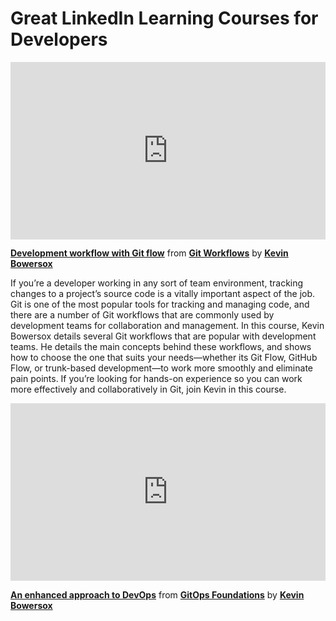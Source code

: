 <h1>Great LinkedIn Learning Courses for Developers</h1>
<head>
  <script type="text/javascript">
  window.tiledeskSettings = {
        projectid: "66a15aba33b1640013678d7e"
  };
  (function(d, s, id) {
       var w=window; var d=document; var i=function(){i.c(arguments);};
       i.q=[]; i.c=function(args){i.q.push(args);}; w.Tiledesk=i;
       var js, fjs=d.getElementsByTagName(s)[0];
       if (d.getElementById(id)) return;
       js=d.createElement(s);
       js.id=id; js.async=true; js.src="https://widget.tiledesk.com/v6/launch.js";
       fjs.parentNode.insertBefore(js, fjs);
  }(document,'script','tiledesk-jssdk'));
</script>
</head>

<div style="position:relative;height:0;padding-bottom:56.25%"><iframe width="640" height="360" src="https://www.linkedin.com/learning/embed/git-workflows/development-workflow-with-git-flow?autoplay=false&claim=AQFDAZxXXEkApAAAAYjaSAqpvyUb0uulf_iaM7EwAGhcNZQ96Arct4xeDjg_j1fQom8kDmZSiTAnd01XsNPI_irOhhvjhoccVEJAonBv-RB6YhzYJBME0V0_q5msm2ayaMavrfwV7nN0xeuSy9FnjbEKdYzAfDuAYm2kMaaXKnZPOvR4pfOUIwgAI1LxVyCqMe7oY4jQRGfDTj95K1O--MI0gH_BuM0nk0xgoG9-XlZrUHSqeMoImHiGn-VbU5qOc_NgmkQ980A_JcHTaDdMSxlwUc6I0Sp7C9gdkA6nstW2BpQdmS5bYYHll2rpItYCeYIWITsyV2jj6IIlW_Uy2pwbWHe4RO5lq3FWRC6EUtATUmZyjV6G1y04kKC9UGCCNO5RPCw5OUi3f9_IcmG0mquiupv13jtpIvE9WkrnpG5hr_jx_CcUjTWH_zwrLGpyC9Md2Kk5wKl_fg-s-BXHiouQneAYBYyWGufVAkwrNlzFK6DgOObToDeI9YhqLgTwMpzMt-npeMAViJEzDqRJexhlxDrFml-pBu8mB1RT0sKEXUxUSmqBbKAtAokS34PwpMsRPJQX3t5a55YEuCFfwpb8jhhrXPtNnELgBgfDLzqsnxGphv-vDXIsLvdWG8vMa_R1f6bJfGIgw27M8ZZUUxZsBDBST5f_T7efhUE-37rJb1SGGPA6ZNu2WpM_Rc3XAn0Gr-GTwg1KF1nR70dRjB-G2diZbMJq8oCD405DlDkowRLm2DWVLMnic-5m4Co_f2AI0jvX0ezc6kG-4NTHKrDJjAuxS_bcW6EEJxXkJ8M7nxGyLnRFGq6RBM8UVV68KJ8kKT1satzz3930gHm1qKCFUGXM96_fuCKmATKWgRZjZsyjiUpps6eQ3P0SLGepNw4yLnm1vz1Ppx2dF80UNF_RAhiUqQek07G_ivH_AV1veBAlW-QEqxyyAtjcudY3bGYL5wf9YlkvT0V2fPLtd_uEyLvANoxCfv-2-NZg-QMS2kcrrlP8_zHnoYyam5COvuUaPc0jld59-JGy8ad-LD2Hn71jw5a4VOYZHxEQua8_XO0t2ECxrv-BCD9QYKAPkQq9ReRFtZbsi6Yix1sIpb9h75HLe5r_Ye4DFJD9qry9aq2KTyQ1h6NPKFQZD5KIymDiaDjTw-CPaCr0IrZ7JwdroTFdmtc3clabhT-cGY0Ar0WWZGpg_SGIwhn7r3BXHGothA&lipi=urn%3Ali%3Apage%3Ad_learning_content%3B8I1Q9OQjQtCgVvgJ2blQzA%3D%3D&licu" mozallowfullscreen="true" webkitallowfullscreen="true" allowfullscreen="true" frameborder="0" style="position:absolute;width:100%;height:100%;left:0"></iframe></div><p><strong><a href="https://www.linkedin.com/learning/git-workflows/development-workflow-with-git-flow?trk=embed_lil">Development workflow with Git flow</a></strong> from <strong><a href="https://www.linkedin.com/learning/git-workflows?trk=embed_lil">Git Workflows</a></strong> by <strong><a href="https://www.linkedin.com/learning/instructors/kevin-bowersox?trk=embed_lil">Kevin Bowersox</a></strong></p>

If you’re a developer working in any sort of team environment, tracking changes to a project’s source code is a vitally important aspect of the job. Git is one of the most popular tools for tracking and managing code, and there are a number of Git workflows that are commonly used by development teams for collaboration and management. In this course, Kevin Bowersox details several Git workflows that are popular with development teams. He details the main concepts behind these workflows, and shows how to choose the one that suits your needs—whether its Git Flow, GitHub Flow, or trunk-based development—to work more smoothly and eliminate pain points. If you’re looking for hands-on experience so you can work more effectively and collaboratively in Git, join Kevin in this course.

<div style="position:relative;height:0;padding-bottom:56.25%"><iframe width="640" height="360" src="https://www.linkedin.com/learning/embed/gitops-foundations/an-enhanced-approach-to-devops?autoplay=false&claim=AQFrNf3JjQMpPwAAAYk22tvEvWudLOTl4R9klVnYiLmB9vpKPPBVw-5LpakE1GHhoawwQXcGoGgCE7lh0PPjBDXT2d9dWAiGW_aiOJzzJKy72PU-GaV5hZ_od2jzubjgV8f-d86hmh648hniPkSPZQqYmVQlLVo8AjxIdPFpCRUHH2LCHlvS6QjV10NXXi0T9zReuGBIOAcZXwg4U5m4Tk0M4LpQcV3RQbqecElLmMWZdb0MRdx0mvSPURW-WKljvtBIBtwfEXD61THtFEgHH57F-_u3ldxekTre3SINTCPUboC9P0uYVC3QStVKZ6tG8jqeEXOT30yYtCjiehOOLUZcGQNy79udzo0Q3-UX92b2LrZ7qRN8_gA-sqyK4b4XaUl6FEcWKYYsJc1puQMJJQBLk9_HQqlP2zt-oe7rj3yXplxii72DRr4GcCoxBFcte44wQhfgiwpPU154a06HlkGE6KCLrEyrbaMyDvxdrIBWAVb4K4OV3UXwj5ALzX8xhzkSJgnC0s0yUUUML2s9cgPNiVgO9Qrbu2NtaVCQ61LGG3Noy3Ow6HzixszkcIdN4ATcp53X4lD1akjclXTmyt0RFjBxIoOY6Hm_CKoeA3M5FQib4ctHm7LuFw60JhxgySBeE6XT2U0P083JwbdFsICSSg3bRRzzPk3UtDWauf2Ah2RRJ4e4YPoL-IVtQXl-HufMTKqHLdCAJZg3Yeg2OaEr0lENdt5zr8ek6QvjruXIMZ9SOyxz2yuigPMc65Ue38TuRi9q5u5RbKQAK1gp4zSgJ6VdFDiRsS3fLzE3Hpiz9UnpcBAG9kNkGHCBUVJBu3yk5BzMV9JoSF2xQhcvXnhbTJ8dz2tcUoWekQNxOgeM-x0pHa2yfbkjeShBtW4-XcneomG88AA_cB9unYbr4S5h1IUShOdvOrASM2k1PcdOZ1H9l8nHldeEoE-a8Tuf_C8SPpRXiClREOlmmqKeuaVk30bi_m6C-M6HFNk0BEwheJGUDLyejxqNiyzbLtt20EdCFVgWXtjc1gU7syUWDRKfvBQpTyMmYbtmQYU6tQI4ePbU975-FKrmIDkuALLOsPMq1SiJhT58XBZWciXz9bsezN01miupOm9ZZEYPGk4dIX2Ph1umL61caeqQLRwlXliJfySIhhdcGLs6bqU92P205uCc5ckdLcA1XZxc4BGUkWZN_ELcq3obwpgj_MPkn3OlcA&lipi=urn%3Ali%3Apage%3Ad_learning_content%3BhWm41ThSTF2mBBxxEr3uPA%3D%3D&licu" mozallowfullscreen="true" webkitallowfullscreen="true" allowfullscreen="true" frameborder="0" style="position:absolute;width:100%;height:100%;left:0"></iframe></div><p><strong><a href="https://www.linkedin.com/learning/gitops-foundations/an-enhanced-approach-to-devops?trk=embed_lil">An enhanced approach to DevOps</a></strong> from <strong><a href="https://www.linkedin.com/learning/gitops-foundations?trk=embed_lil">GitOps Foundations</a></strong> by <strong><a href="https://www.linkedin.com/learning/instructors/kevin-bowersox?trk=embed_lil">Kevin Bowersox</a></strong></p>
